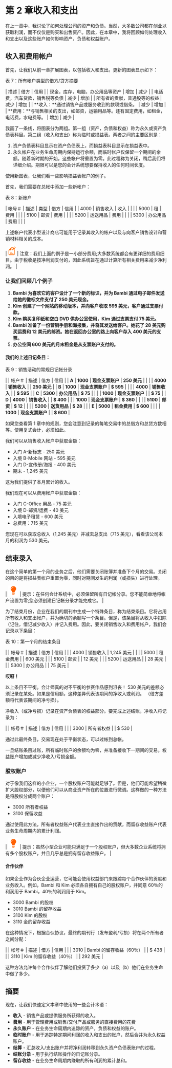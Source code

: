 # 第 2 章收入和支出

在上一章中，我讨论了如何处理公司的资产和负债。当然，大多数公司都在创业以获取利润，而不仅仅是购买和出售资产。因此，在本章中，我将回顾如何处理收入和支出以及这些账户如何影响资产，负债和权益账户。

## 收入和费用帐户

首先，让我们从前一章扩展图表，以包括收入和支出。更新的图表显示如下：

表 7：所有帐户类型的借方/贷方摘要

| 描述 | 借方 | 信用 |
| 现金，库存，电脑，办公用品等资产 | 增加 | 减少 |
| 电话费，汽车贷款，销售税等负债 | 减少 | 增加 |
| 所有者的贡献，普通股等的权益 | 减少 | 增加 |
| **收入：**通过销售产品或服务收到的款项或借条。 | 减少 | 增加 |
| **费用：**与销售相关的支出，如邮资，运输用品等。还有固定费用，如租金，电话费，水电费等。 | 增加 | 减少 |

我画了一条线，将图表分为两组。第一组（资产，负债和权益）称为永久或资产负债表科目。第二组（收入和支出）称为临时或损益表。两者之间的主要区别是：

1.  资产负债表科目显示在资产负债表上，而损益表科目显示在损益表中。
2.  永久帐户在业务生命周期内保持运行余额，而临时帐户仅保留一个期间的余额。随着新时期的开始，这些帐户将重置为零。此过程称为关闭，稍后我们将详细介绍。期限可以是您的会计系统想要保持收入的任何时间长度。

使用新图表，让我们看一些影响损益表帐户的例子。

首先，我们需要在总帐中添加一些新帐户：

表 8：新账户

| 帐号＃ | 描述 | 类型 | 借方 | 信用 |
| 4000 | 销售收入 | 收入 |  |  |
| 5000 | 租 | 费用 |  |  |
| 5100 | 邮资 | 费用 |  |  |
| 5200 | 运送用品 | 费用 |  |  |
| 5300 | 办公用品 | 费用 |  |  |

上述帐户代表小型设计商店可能用于记录其收入的帐户以及与向客户销售设计和营销材料相关的成本。

| ![](img/note.png) | 注意：我们上面的例子是一小部分费用;大多数系统都会有更详细的费用细目。由于税收是按净利润支付的，因此系统旨在通过计算所有相关费用来减少净利润。 |

### 让我们回顾几个例子

1.  **Bambi 为喜欢它的客户设计了一个新的标识，并为 Bambi 通过电子邮件发送给她的徽标文件支付了 250 美元现金。**
2.  **Kim 创建了一个网站的移动版本，并向客户收取 595 美元，客户通过支票付款。**
3.  **Kim 购买复印纸和空白 DVD 供办公室使用，Kim 通过支票支付 75 美元。**
4.  **Bambi 准备了一份营销手册和海报集，并将其发送给客户。她花了 28 美元购买运费和 12 美元的邮资。她在返回办公室的路上向客户存入 400 美元的支票。**
5.  **办公空间 600 美元的月末租金是从支票账户支付的。**

#### 我们的上述日记条目：

表 9：销售活动的常规日记帐分录

|  | 帐户＃ | 描述 | 借方 | 信用 |
| **A** | **1000** | **现金支票账户** | **250 美元** |  |
|  | **4000** | **销售收入** |  | **250 美元** |
| **B** | **1000** | **现金支票账户** | **$ 595** |  |
|  | **4000** | **销售收入** |  | **$ 595** |
| **C** | **5300** | **办公用品** | **$ 75** |  |
|  | **1000** | **现金支票账户** |  | **$ 75** |
| **D** | **4000** | **销售收入** |  | **$ 400** |
|  | **1000** | **现金支票账户** | **$ 360** |  |
|  | **5100** | **邮资** | **$ 12** |  |
|  | **5200** | **送货用品** | **$ 28** |  |
| **E** | **5000** | **租金费用** | **$ 600** |  |
|  | **1000** | **现金支票账户** |  | **$ 600** |

如果您查看第 1 章中的规则，您会注意到记录的每笔交易中的总借方和总贷方数相等。使用复式会计，必须如此。

我们可以从销售收入帐户中获取金额：

*   入门 A-新标志 - 250 美元
*   入境 B-Mobile 网站 - 595 美元
*   入门 D-宣传册/海报 - 400 美元
*   期末 - 1,245 美元

这为我们提供了本月累计的收入。

我们现在可以从费用帐户中获取金额：

*   入门 C-Office 用品 - 75 美元
*   入境 D-邮资/运费 - 40 美元
*   入境电子租赁 - 600 美元
*   总费用：715 美元

您现在可以获取总收入（1,245 美元）并减去总支出（715 美元），看看该公司本月的利润为 530 美元。

## 结束录入

在这个简单的第一个月的业务之后，他们需要关闭账簿并准备下个月的交易。关闭的目的是将损益表帐户重置为零，同时对期间发生的利润（或损失）进行处理。

| ![](img/tip.png) | 提示：在任何会计系统中，必须保留所有日记帐分录。您不能简单地将帐户设置为零;您必须创建日记帐分录才能完成它。 |

为了结束月份，企业在我们的期刊中生成一个特殊条目，称为结束条目。它将占用所有收入和支出帐户，并为确切的余额写一个条目。但是，该条目将从收入中扣除（记住，借记减少收入）并记入费用。因此，要关闭销售收入和费用帐户，我们会记录以下条目：

表 10：第一个月的结束条目

|  | 帐号＃ | 描述 | 借方 | 信用 |
|  | 4000 | 销售收入 | 1,245 美元 |  |
|  | 5000 | 租金费用 |  | 600 美元 |
|  | 5100 | 邮资 |  | 12 美元 |
|  | 5200 | 运送用品 |  | 28 美元 |
|  | 5300 | 办公用品 |  | 75 美元 |

**哎呀！**

以上条目不平衡。会计师真的对不平衡的参赛作品感到沮丧！ 530 美元的差额必须记录在某处。如果是信用额，这种差异代表该期间的净收入或利润。 （借方差额将代表该期间的净亏损）。

净收入（或净亏损）记录在资产负债表的权益部分。要完成上述结账，净收入将记录为：

|  | 帐号＃ | 描述 | 借方 | 信用 |
|  | 3000 | 所有者权益 |  | $ 530 |

通过此最终条目，交易现在处于平衡状态，可以过帐到总帐。

一旦结账条目过账，所有临时账户的余额均为零，并准备接收下一期间的交易。权益账户增加或减少净收入/亏损金额。

### 股权账户

对于像我们这样的小企业，一个股权账户可能就足够了。但是，他们可能希望稍微扩大股权部分，以便他们可以从商业资产所在的位置进行微调。这样做的一种方法是将股权分成两个账户：

*   3000 所有者权益
*   3100 保留收益

通过使用此方法，所有者权益账户代表业主直接作出的贡献，而留存收益账户代表业务生命周期内的累计利润。

| ![](img/tip.png) | 提示：虽然小型企业可能只满足于一个股权账户，但大多数企业系统将拥有多个股权账户，并且几乎总是拥有留存收益账户。 |

#### 合作伙伴

如果企业作为合伙企业运营，它可能会使用权益部门来跟踪每个合作伙伴的贡献和业务收入。例如，Bambi 和 Kim 必须各自拥有自己的股权账户，并同意 60％的利润用于 Bambi，40％的利润用于 Kim。

*   3000 Bambi 的股权
*   3010 Bambi 的留存收益
*   3100 Kim 的股权
*   3110 金的留存收益

在这种情况下，根据合伙协议，最终的期刊行（发布盈利/亏损）将在两个所有者之间分配：

|  | 帐号＃ | 描述 | 借方 | 信用 |
|  | 3010 | Bambi 的留存收益（60％） |  | $ 438 |
|  | 3110 | Kim 的留存收益（40％） |  | 292 美元 |

这种方法允许每个合作伙伴了解他们投资了多少（a）以及（b）他们在业务生命中做了多少。

## 摘要

现在，让我们快速定义本章中使用的一些会计术语：

*   **收入** - 销售产品或提供服务所获得的收入。
*   **费用** - 用于管理费用或销售/交付产品或服务的直接费用的花费
*   **永久账户** - 在业务生命周期内追踪的资产，负债和权益的账户。
*   **临时账户** - 用于追踪特定期间利润的收入和支出的账户，然后合并为永久权益账户。
*   **结算** - 汇总收入/支出账户并将净利润转移到永久资产负债表账户的过程。
*   **结账分录** - 用于执行结账操作的日记账分录。
*   **留存收益** - 在业务生命周期内赚取的所有利润的累计总和。